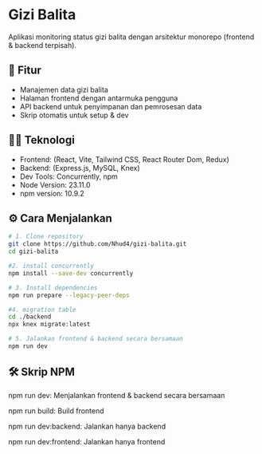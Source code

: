 # Gizi Balita

Aplikasi monitoring status gizi balita dengan arsitektur monorepo (frontend & backend terpisah).

## 🚀 Fitur

- Manajemen data gizi balita
- Halaman frontend dengan antarmuka pengguna
- API backend untuk penyimpanan dan pemrosesan data
- Skrip otomatis untuk setup & dev

## 🧑‍💻 Teknologi

- Frontend: (React, Vite, Tailwind CSS, React Router Dom, Redux)
- Backend: (Express.js, MySQL, Knex)
- Dev Tools: Concurrently, npm
- Node Version: 23.11.0
- npm version: 10.9.2

## ⚙️ Cara Menjalankan

```bash
# 1. Clone repository
git clone https://github.com/Nhud4/gizi-balita.git
cd gizi-balita

#2. install concurrently
npm install --save-dev concurrently

# 3. Install dependencies
npm run prepare --legacy-peer-deps

#4. migration table
cd ./backend
npx knex migrate:latest

# 5. Jalankan frontend & backend secara bersamaan
npm run dev
```

## 🛠 Skrip NPM

npm run dev: Menjalankan frontend & backend secara bersamaan

npm run build: Build frontend

npm run dev:backend: Jalankan hanya backend

npm run dev:frontend: Jalankan hanya frontend
